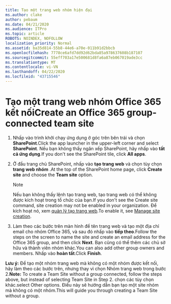 ```yaml
---
title: Tạo một trang web nhóm hiện đại
ms.author: clake
author: pebaum
ms.date: 04/21/2020
ms.audience: ITPro
ms.topic: article
ROBOTS: NOINDEX, NOFOLLOW
localization_priority: Normal
ms.assetid: ba35d814-55b8-44e6-a70e-011b91d2bbcb
ms.openlocfilehash: 7778ce6afd7dd92d62bda85a978637608b187107
ms.sourcegitcommit: 55eff703a17e500681d8fa6a87eb067019ade3cc
ms.translationtype: MT
ms.contentlocale: vi-VN
ms.lasthandoff: 04/22/2020
ms.locfileid: "43715546"
---
```

# <a name="create-an-office-365-group-connected-team-site"></a><span data-ttu-id="5d95c-102">Tạo một trang web nhóm Office 365 kết nối</span><span class="sxs-lookup"><span data-stu-id="5d95c-102">Create an Office 365 group-connected team site</span></span>

1. <span data-ttu-id="5d95c-103">Nhấp vào trình khởi chạy ứng dụng ở góc trên bên trái và chọn **SharePoint**.</span><span class="sxs-lookup"><span data-stu-id="5d95c-103">Click the app launcher in the upper-left corner and select **SharePoint**.</span></span> <span data-ttu-id="5d95c-104">Nếu bạn không thấy ngăn xếp SharePoint, hãy nhấp vào **tất cả ứng dụng**.</span><span class="sxs-lookup"><span data-stu-id="5d95c-104">If you don't see the SharePoint tile, click **All apps**.</span></span>
    
2. <span data-ttu-id="5d95c-105">Ở đầu trang chủ SharePoint, nhấp vào **tạo trang web** và chọn tùy chọn **trang web nhóm** .</span><span class="sxs-lookup"><span data-stu-id="5d95c-105">At the top of the SharePoint home page, click **Create site** and choose the **Team site** option.</span></span> 
    
    > [!NOTE]
    > <span data-ttu-id="5d95c-106">Nếu bạn không thấy lệnh tạo trang web, tạo trang web có thể không được kích hoạt trong tổ chức của bạn.</span><span class="sxs-lookup"><span data-stu-id="5d95c-106">If you don't see the Create site command, site creation may not be enabled in your organization.</span></span> <span data-ttu-id="5d95c-107">Để kích hoạt nó, xem [quản lý tạo trang web](https://go.microsoft.com/fwlink/?linkid=2009644).</span><span class="sxs-lookup"><span data-stu-id="5d95c-107">To enable it, see [Manage site creation](https://go.microsoft.com/fwlink/?linkid=2009644).</span></span> 
  
3. <span data-ttu-id="5d95c-108">Làm theo các bước trên màn hình để tên trang web và tạo một địa chỉ email cho nhóm Office 365, và sau đó nhấp vào **tiếp theo**.</span><span class="sxs-lookup"><span data-stu-id="5d95c-108">Follow the steps on the screen to name the site and create an email address for the Office 365 group, and then click **Next**.</span></span> <span data-ttu-id="5d95c-109">Bạn cũng có thể thêm các chủ sở hữu và thành viên nhóm khác.</span><span class="sxs-lookup"><span data-stu-id="5d95c-109">You can also add other group owners and members.</span></span> <span data-ttu-id="5d95c-110">Nhấp vào **hoàn tất**.</span><span class="sxs-lookup"><span data-stu-id="5d95c-110">Click **Finish**.</span></span>
  
 <span data-ttu-id="5d95c-111">**Lưu ý:** Để tạo một nhóm trang web mà không có một nhóm được kết nối, hãy làm theo các bước trên, nhưng thay vì chọn Nhóm trang web trong bước 2.</span><span class="sxs-lookup"><span data-stu-id="5d95c-111">**Note:** To create a Team Site without a group connected, follow the steps above, but instead of selecting Team Site in Step 2.</span></span> <span data-ttu-id="5d95c-112">chọn các tùy chọn khác.</span><span class="sxs-lookup"><span data-stu-id="5d95c-112">select Other options.</span></span> <span data-ttu-id="5d95c-113">Điều này sẽ hướng dẫn bạn tạo một site nhóm mà không có một nhóm.</span><span class="sxs-lookup"><span data-stu-id="5d95c-113">This will guide you through creating a Team Site without a group.</span></span> 
    

